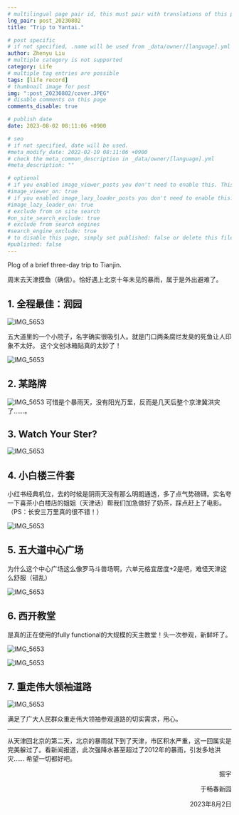 ```yaml
---
# multilingual page pair id, this must pair with translations of this page. (This name must be unique)
lng_pair: post_20230802
title: "Trip to Yantai."

# post specific
# if not specified, .name will be used from _data/owner/[language].yml
author: Zhenyu Liu
# multiple category is not supported
category: Life
# multiple tag entries are possible
tags: [life record]
# thumbnail image for post
img: ":post_20230802/cover.JPEG"
# disable comments on this page
comments_disable: true

# publish date
date: 2023-08-02 08:11:06 +0900

# seo
# if not specified, date will be used.
#meta_modify_date: 2022-02-10 08:11:06 +0900
# check the meta_common_description in _data/owner/[language].yml
#meta_description: ""

# optional
# if you enabled image_viewer_posts you don't need to enable this. This is only if image_viewer_posts = false
#image_viewer_on: true
# if you enabled image_lazy_loader_posts you don't need to enable this. This is only if image_lazy_loader_posts = false
#image_lazy_loader_on: true
# exclude from on site search
#on_site_search_exclude: true
# exclude from search engines
#search_engine_exclude: true
# to disable this page, simply set published: false or delete this file
#published: false
---
```


<!-- outline-start -->

Plog of a brief three-day trip to Tianjin.

<!-- outline-end -->

周末去天津摸鱼（确信）。恰好遇上北京十年未见的暴雨，属于是外出避难了。


## 1. 全程最佳：润园

![IMG_5653](https://raw.githubusercontent.com/liuzhenyu-yyy/liuzhenyu-yyy.github.io/main/assets/img/posts/post_20230802/IMG_6530.JPEG)

五大道里的一个小院子，名字确实很吸引人。就是门口两条腐烂发臭的死鱼让人印象不太好。
这个文创冰箱贴真的太妙了！

![IMG_5653](https://raw.githubusercontent.com/liuzhenyu-yyy/liuzhenyu-yyy.github.io/main/assets/img/posts/post_20230802/IMG_6441.JPEG)


## 2. 某路牌
![IMG_5653](https://raw.githubusercontent.com/liuzhenyu-yyy/liuzhenyu-yyy.github.io/main/assets/img/posts/post_20230802/IMG_6455.JPEG)
可惜是个暴雨天，没有阳光万里，反而是几天后整个京津冀洪灾了……。

## 3. Watch Your Ster?
![IMG_5653](https://raw.githubusercontent.com/liuzhenyu-yyy/liuzhenyu-yyy.github.io/main/assets/img/posts/post_20230802/IMG_6461.JPEG)

## 4. 小白楼三件套

小红书经典机位，去的时候是阴雨天没有那么明朗通透，多了点气势磅礴。实名夸一下喜茶小白楼店的姐姐（天津话）帮我们加急做好了奶茶，踩点赶上了电影。（PS：长安三万里真的很不错！）

![IMG_5653](https://raw.githubusercontent.com/liuzhenyu-yyy/liuzhenyu-yyy.github.io/main/assets/img/posts/post_20230802/IMG_6459.JPEG)

## 5. 五大道中心广场

为什么这个中心广场这么像罗马斗兽场啊，六单元格宜居度+2是吧，难怪天津这么舒服（错乱）

![IMG_5653](https://raw.githubusercontent.com/liuzhenyu-yyy/liuzhenyu-yyy.github.io/main/assets/img/posts/post_20230802/IMG_6527.JPEG)


## 6. 西开教堂
是真的正在使用的fully functional的大规模的天主教堂！头一次参观，新鲜坏了。

![IMG_5653](https://raw.githubusercontent.com/liuzhenyu-yyy/liuzhenyu-yyy.github.io/main/assets/img/posts/post_20230802/IMG_6499.JPEG)

![IMG_5653](https://raw.githubusercontent.com/liuzhenyu-yyy/liuzhenyu-yyy.github.io/main/assets/img/posts/post_20230802/IMG_6500.JPEG)

## 7. 重走伟大领袖道路

![IMG_5653](https://raw.githubusercontent.com/liuzhenyu-yyy/liuzhenyu-yyy.github.io/main/assets/img/posts/post_20230802/IMG_6481.JPEG)

满足了广大人民群众重走伟大领袖参观道路的切实需求，用心。

---

从天津回北京的第二天，北京的暴雨就下到了天津，市区积水严重，这一回属实是完美躲过了。看新闻报道，此次强降水甚至超过了2012年的暴雨，引发多地洪灾……
希望一切都好吧。


  <p align="right">振宇</p>

  <p align="right">于畅春新园</p>

  <p align="right">2023年8月2日</p>
